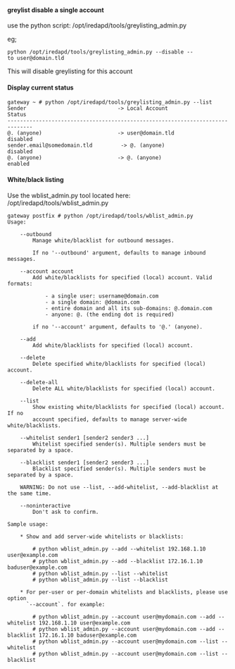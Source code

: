 #### greylist disable a single account

use the python script: /opt/iredapd/tools/greylisting_admin.py

eg;

`python /opt/iredapd/tools/greylisting_admin.py --disable --to user@domain.tld`

This will disable greylisting for this account

#### Display current status

    gateway ~ # python /opt/iredapd/tools/greylisting_admin.py --list
    Sender                             -> Local Account                  Status
    ------------------------------------------------------------------------------
    @. (anyone)                        -> user@domain.tld           disabled
    sender.email@somedomain.tld         -> @. (anyone)                    disabled
    @. (anyone)                        -> @. (anyone)                    enabled

#### White/black listing

Use the wblist_admin.py tool located here:
/opt/iredapd/tools/wblist_admin.py

    gateway postfix # python /opt/iredapd/tools/wblist_admin.py
    Usage:

        --outbound
            Manage white/blacklist for outbound messages.

            If no '--outbound' argument, defaults to manage inbound messages.

        --account account
            Add white/blacklists for specified (local) account. Valid formats:

                - a single user: username@domain.com
                - a single domain: @domain.com
                - entire domain and all its sub-domains: @.domain.com
                - anyone: @. (the ending dot is required)

            if no '--account' argument, defaults to '@.' (anyone).

        --add
            Add white/blacklists for specified (local) account.

        --delete
            Delete specified white/blacklists for specified (local) account.

        --delete-all
            Delete ALL white/blacklists for specified (local) account.

        --list
            Show existing white/blacklists for specified (local) account. If no
            account specified, defaults to manage server-wide white/blacklists.

        --whitelist sender1 [sender2 sender3 ...]
            Whitelist specified sender(s). Multiple senders must be separated by a space.

        --blacklist sender1 [sender2 sender3 ...]
            Blacklist specified sender(s). Multiple senders must be separated by a space.

        WARNING: Do not use --list, --add-whitelist, --add-blacklist at the same time.

        --noninteractive
            Don't ask to confirm.

    Sample usage:

        * Show and add server-wide whitelists or blacklists:

            # python wblist_admin.py --add --whitelist 192.168.1.10 user@example.com
            # python wblist_admin.py --add --blacklist 172.16.1.10 baduser@example.com
            # python wblist_admin.py --list --whitelist
            # python wblist_admin.py --list --blacklist

        * For per-user or per-domain whitelists and blacklists, please use option
          `--account`. for example:

            # python wblist_admin.py --account user@mydomain.com --add --whitelist 192.168.1.10 user@example.com
            # python wblist_admin.py --account user@mydomain.com --add --blacklist 172.16.1.10 baduser@example.com
            # python wblist_admin.py --account user@mydomain.com --list --whitelist
            # python wblist_admin.py --account user@mydomain.com --list --blacklist